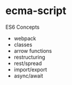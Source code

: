 # ecma-script
ES6 Concepts

- webpack
- classes
- arrow functions
- restructuring
- rest/spread
- import/export
- async/await
